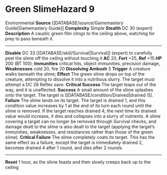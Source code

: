 ﻿---
ac: '20'
complexity: Simple
fortitude: '+25'
hazard_type: Environmental
hp: 200 (BT 100)
id: '40'
immunity:
- critical hits
- object immunities
- precision damage
level: '9'
name: Green Slime
rarity: Common
reflex: '+15'
source: '[[DATABASE/source/Gamemastery Guide|Gamemastery Guide]]'
trait:
- '[[DATABASE/trait/Environmental|Environmental]]'
type: Hazard
weakness:
- cold 20
- fire 20

---
# Green Slime<span class="item-type">Hazard 9</span>

<span class="item-trait">Environmental</span>
**Source** [[DATABASE/source/Gamemastery Guide|Gamemastery Guide]]
**Complexity** Simple
**Stealth** DC 30 (expert)
**Description** A caustic green film clings to the ceiling above, watching for prey to pass beneath it.

---
**Disable** DC 33 [[DATABASE/skill/Survival|Survival]] (expert) to carefully peel the slime off the ceiling without touching it
**AC** 20, **Fort** +25, **Ref** +15
**HP** 200 (BT 100); **Immunities** critical hits, object immunities, precision damage, **Weaknesses** cold 20, fire 20
**Dissolving Ambush** <span class="action-icon">5</span> **Trigger** A creature walks beneath the slime; **Effect** The green slime drops on top of the creature, attempting to dissolve it into a nutritious slurry. The target must attempt a DC 28 Reflex save.
**Critical Success** The target leaps out of the way, and it is unaffected.
**Success** A small amount of the slime splashes onto the target. The target is [[DATABASE/condition/Drained|drained 1]].
**Failure** The slime lands on its target. The target is drained 1, and this condition value increases by 1 at the end of its turn each round until the slime is removed. If the target reaches drained 4, the next time its drained value would increase, it dies and collapses into a slurry of nutrients. A slime covering a target can no longer be removed through Survival checks, and damage dealt to the slime is also dealt to the target (applying the target’s immunities, weaknesses, and resistances rather than those of the green slime).
**Critical Failure** The slime completely coats its target. This has the same effect as a failure, except the target is immediately drained 2, becomes drained 4 after 1 round, and dies after 2 rounds.

---
**Reset** 1 hour, as the slime feasts and then slowly creeps back up to the ceiling